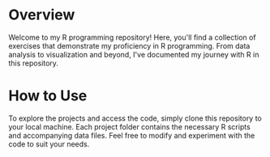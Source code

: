 # Overview
Welcome to my R programming repository! Here, you'll find a collection of exercises that demonstrate my proficiency in R programming. From data analysis to visualization and beyond, I've documented my journey with R in this repository.

# How to Use
To explore the projects and access the code, simply clone this repository to your local machine. Each project folder contains the necessary R scripts and accompanying data files. Feel free to modify and experiment with the code to suit your needs.

